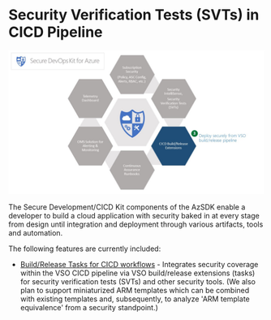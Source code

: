 # Security Verification Tests (SVTs) in CICD Pipeline

![Security_In_CICD](../Images/Security_In_CICD.jpg)

The Secure Development/CICD Kit components of the AzSDK enable a developer to build a cloud application with security baked in at every stage from design until integration and deployment through various artifacts, tools and automation.  

The following features are currently included:
- [Build/Release Tasks for CICD workflows](Security_In_CICD_userguide.md)  - Integrates security coverage within the VSO CICD pipeline via VSO build/release extensions (tasks) for security verification tests (SVTs) and other security tools. (We also plan to support miniaturized ARM templates which can be combined with existing templates and, subsequently, to analyze 'ARM template equivalence' from a security standpoint.)
 
